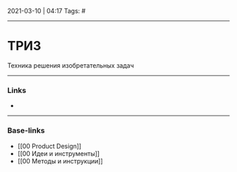 2021-03-10 | 04:17
Tags: #
___

# ТРИЗ
Техника решения изобретательных задач


___
### Links
- 

___
### Base-links
- [[00 Product Design]]
- [[00 Идеи и инструменты]]
- [[00 Методы и инструкции]]

 